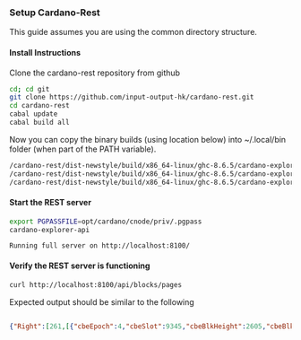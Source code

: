 ### Setup Cardano-Rest

This guide assumes you are using the common directory structure.

#### Install Instructions

Clone the cardano-rest repository from github

```bash
cd; cd git
git clone https://github.com/input-output-hk/cardano-rest.git
cd cardano-rest
cabal update
cabal build all
```

Now you can copy the binary builds (using location below) into ~/.local/bin folder (when part of the PATH variable).

```bash
/cardano-rest/dist-newstyle/build/x86_64-linux/ghc-8.6.5/cardano-explorer-api-2.0.0/x/cardano-explorer-api/build/cardano-explorer-api
/cardano-rest/dist-newstyle/build/x86_64-linux/ghc-8.6.5/cardano-explorer-api-2.0.0/x/cardano-explorer-api-compare/build/cardano-explorer-api-compare
/cardano-rest/dist-newstyle/build/x86_64-linux/ghc-8.6.5/cardano-explorer-api-2.0.0/x/cardano-explorer-api-validate/build/cardano-explorer-api-validate
```


#### Start the REST server
```bash
export PGPASSFILE=opt/cardano/cnode/priv/.pgpass
cardano-explorer-api
```
```text
Running full server on http://localhost:8100/

```
#### Verify the REST server is functioning
```bash
curl http://localhost:8100/api/blocks/pages
```

Expected output should be similar to the following
```json

{"Right":[261,[{"cbeEpoch":4,"cbeSlot":9345,"cbeBlkHeight":2605,"cbeBlkHash":"9026612cfa53b7f8a84ff62c4e897830db9ab6ce24b19e0059f4b4db7a14c0f9","cbeTimeIssued":1587974365,"cbeTxNum":0,"cbeTotalSent":{"getCoin":"0"},"cbeSize":631,"cbeBlockLead":"464835a0904109be93d7996b9b4acc486f6c8f75a595b2c4392f9521","cbeFees":{"getCoin":"0"}},{"cbeEpoch":4,"cbeSlot":9341,"cbeBlkHeight":2604,"cbeBlkHash":"24000e2986bbfbfd610cb105d3697cce7582b8570469c4ff944b91d7dd0dc58f","cbeTimeIssued":1587974325,"cbeTxNum":0,"cbeTotalSent":{"getCoin":"0"},"cbeSize":631,"cbeBlockLead":"1ce88674d08d7813c5281e38e8a43b51550292f0bd8907b17a62eef2","cbeFees":{"getCoin":"0"}},{"cbeEpoch":4,"cbeSlot":9338,"cbeBlkHeight":2603,"cbeBlkHash":"5c2737421b223d1ab67f1046f8841d57d7f8456b77a841702fbb18bccf71a216","cbeTimeIssued":1587974295,"cbeTxNum":0,"cbeTotalSent":{"getCoin":"0"},"cbeSize":631,"cbeBlockLead":"f6a4cfa43cef5ebed8fbd0527153f9896d1f9dd83bd1d55e609d622b","cbeFees":{"getCoin":"0"}},{"cbeEpoch":4,"cbeSlot":9333,"cbeBlkHeight":2602,"cbeBlkHash":"496db1bc19d609687185e394cfcb8fa15e8df652c7dc40a58a347e30b9e4a25f","cbeTimeIssued":1587974245,"cbeTxNum":0,"cbeTotalSent":{"getCoin":"0"},"cbeSize":631,"cbeBlockLead":"a7cad2c48edecff1627bac50aab5fcc6831f6ab91131721269850805","cbeFees":{"getCoin":"0"}},{"cbeEpoch":4,"cbeSlot":9332,"cbeBlkHeight":2601,"cbeBlkHash":"8a837d43685dd350c6f1773b1ede7843d56d093a425ff4ccd799f7ff1b76204d","cbeTimeIssued":1587974235,"cbeTxNum":0,"cbeTotalSent":{"getCoin":"0"},"cbeSize":631,"cbeBlockLead":"a18aa0130f67053ed1cb346813054e160687a8ee7602a549f8ae165b","cbeFees":{"getCoin":"0"}}]]}
```
